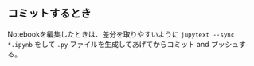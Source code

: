 ## コミットするとき

Notebookを編集したときは、差分を取りやすいように `jupytext --sync *.ipynb` をして `.py` ファイルを生成してあげてからコミット and プッシュする。
